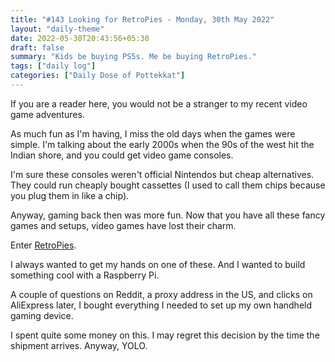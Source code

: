 ```yaml
---
title: "#143 Looking for RetroPies - Monday, 30th May 2022"
layout: "daily-theme"
date: 2022-05-30T20:43:56+05:30
draft: false
summary: "Kids be buying PS5s. Me be buying RetroPies."
tags: ["daily log"]
categories: ["Daily Dose of Pottekkat"]
---
```


If you are a reader here, you would not be a stranger to my recent video game adventures.

As much fun as I'm having, I miss the old days when the games were simple. I'm talking about the early 2000s when the 90s of the west hit the Indian shore, and you could get video game consoles.

I'm sure these consoles weren't official Nintendos but cheap alternatives. They could run cheaply bought cassettes (I used to call them chips because you plug them in like a chip).

Anyway, gaming back then was more fun. Now that you have all these fancy games and setups, video games have lost their charm.

Enter [RetroPies](https://retropie.org.uk/).

I always wanted to get my hands on one of these. And I wanted to build something cool with a Raspberry Pi.

A couple of questions on Reddit, a proxy address in the US, and clicks on AliExpress later, I bought everything I needed to set up my own handheld gaming device.

I spent quite some money on this. I may regret this decision by the time the shipment arrives. Anyway, YOLO.
